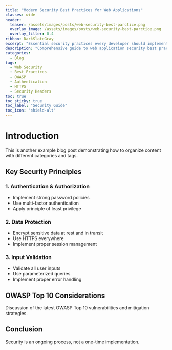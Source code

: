 ```yaml
---
title: "Modern Security Best Practices for Web Applications"
classes: wide
header:
  teaser: /assets/images/posts/web-security-best-parctice.png
  overlay_image: /assets/images/posts/web-security-best-parctice.png
  overlay_filter: 0.4
ribbon: DarkSlateGray
excerpt: "Essential security practices every developer should implement in 2024"
description: "Comprehensive guide to web application security best practices"
categories:
  - Blog
tags:
  - Web Security
  - Best Practices
  - OWASP
  - Authentication
  - HTTPS
  - Security Headers
toc: true
toc_sticky: true
toc_label: "Security Guide"
toc_icon: "shield-alt"
---
```


# Introduction

This is another example blog post demonstrating how to organize content with different categories and tags.

## Key Security Principles

### 1. Authentication & Authorization
- Implement strong password policies
- Use multi-factor authentication
- Apply principle of least privilege

### 2. Data Protection
- Encrypt sensitive data at rest and in transit
- Use HTTPS everywhere
- Implement proper session management

### 3. Input Validation
- Validate all user inputs
- Use parameterized queries
- Implement proper error handling

## OWASP Top 10 Considerations

Discussion of the latest OWASP Top 10 vulnerabilities and mitigation strategies.

## Conclusion

Security is an ongoing process, not a one-time implementation. 